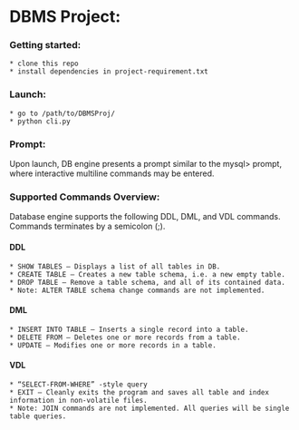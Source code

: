 # DBMS Project:


### Getting started:
    * clone this repo
    * install dependencies in project-requirement.txt

### Launch:
    * go to /path/to/DBMSProj/
    * python cli.py

### Prompt:
Upon launch, DB engine presents a prompt similar to the mysql> prompt, where interactive multiline commands may be entered. 


### Supported Commands Overview:
Database engine supports the following DDL, DML, and VDL commands. Commands terminates by a semicolon (;).
#### DDL
    * SHOW TABLES – Displays a list of all tables in DB.
    * CREATE TABLE – Creates a new table schema, i.e. a new empty table.
    * DROP TABLE – Remove a table schema, and all of its contained data.
    * Note: ALTER TABLE schema change commands are not implemented.
#### DML
    * INSERT INTO TABLE – Inserts a single record into a table.
    * DELETE FROM – Deletes one or more records from a table.
    * UPDATE – Modifies one or more records in a table.
#### VDL
    * “SELECT-FROM-WHERE” -style query
    * EXIT – Cleanly exits the program and saves all table and index information in non-volatile files.
    * Note: JOIN commands are not implemented. All queries will be single table queries. 
